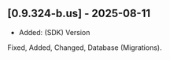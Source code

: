 ## [0.9.324-b.us] - 2025-08-11
- Added: (SDK) Version


Fixed, Added, Changed, Database (Migrations).